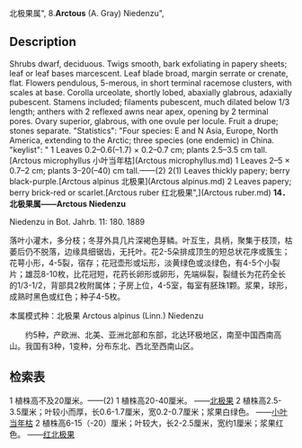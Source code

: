 北极果属",
8.**Arctous** (A. Gray) Niedenzu",

## Description
Shrubs dwarf, deciduous. Twigs smooth, bark exfoliating in papery sheets; leaf or leaf bases marcescent. Leaf blade broad, margin serrate or crenate, flat. Flowers pendulous, 5-merous, in short terminal racemose clusters, with scales at base. Corolla urceolate, shortly lobed, abaxially glabrous, adaxially pubescent. Stamens included; filaments pubescent, much dilated below 1/3 length; anthers with 2 reflexed awns near apex, opening by 2 terminal pores. Ovary superior, glabrous, with one ovule per locule. Fruit a drupe; stones separate.
  "Statistics": "Four species: E and N Asia, Europe, North America, extending to the Arctic; three species (one endemic) in China.
  "keylist": "
1 Leaves 0.2–0.6(–1.7) × 0.2–0.7 cm; plants 2.5–3.5 cm tall.[Arctous microphyllus 小叶当年枯](Arctous microphyllus.md)
1 Leaves 2–5 × 0.7–2 cm; plants 3–20(–40) cm tall.——(2)
2(1) Leaves thickly papery; berry black-purple.[Arctous alpinus 北极果](Arctous alpinus.md)
2 Leaves papery; berry brick-red or scarlet.[Arctous ruber 红北极果",](Arctous ruber.md)
**14．北极果属——Arctous Niedenzu**

Niedenzu in Bot. Jahrb. 11: 180. 1889

落叶小灌木，多分枝；冬芽外具几片深褐色芽鳞。叶互生，具柄，聚集于枝顶，枯萎后仍不脱落，边缘具细锯齿，无托叶。花2-5朵排成顶生的短总状花序或簇生；花萼小形，4-5裂，宿存；花冠壶形或坛形，淡黄绿色或淡绿色，有4-5个小裂片；雄蕊8-10枚，比花冠短，花药长卵形或卵形，先端纵裂，裂缝长为花药全长的1/3-1/2，背部具2枚附属体；子房上位，4-5室，每室有胚珠1颗。浆果，球形，成熟时黑色或红色；种子4-5枚。

本属模式种：北极果 Arctous alpinus (Linn.) Niedenzu
<p style='text-indent:28px'>约5种，产欧洲、北美、亚洲北部和东部，北达环极地区，南至中国西南高山。我国有3种，1变种，分布东北、西北至西南山区。

## 检索表

1 植株高不及20厘米。——(2)
1 植株高20-40厘米。 ——[北极果](Arctous%20alpinus.md)
2 植株高2.5-3.5厘米；叶较小而厚，长0.6-1.7厘米，宽0.2-0.7厘米；浆果白绿色。 ——[小叶当年枯](Arctous%20microphyllus.md)
2 植株高6-15（-20）厘米；叶较大，长2-2.5厘米，宽约1厘米；浆果红色。 ——[红北极果](Arctous%20ruber.md)
